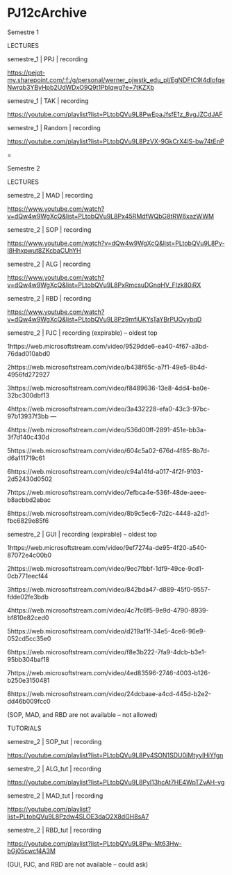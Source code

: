 # PJ12cArchive

Semestre 1

LECTURES

semestre_1 | PPJ | recording

https://pejot-my.sharepoint.com/:f:/g/personal/werner_pjwstk_edu_pl/EgNDFtC9I4dIofqeNwrqb3YByHpb2UdWDxO9Q9t1Pblqwg?e=7tKZXb

semestre_1 | TAK | recording

https://youtube.com/playlist?list=PLtobQVu9L8PwEpaJfsfE1z_8vgJZCdJAF

semestre_1 | Random | recording

https://youtube.com/playlist?list=PLtobQVu9L8PzVX-9GkCrX4lS-bw74tEnP

=

Semestre 2

LECTURES


semestre_2 | MAD | recording

https://www.youtube.com/watch?v=dQw4w9WgXcQ&list=PLtobQVu9L8Px45RMdfWQbG8tRW6xazWWM

semestre_2 | SOP | recording

https://www.youtube.com/watch?v=dQw4w9WgXcQ&list=PLtobQVu9L8Py-l8Hhxpwut8ZKcbaCUhYH

semestre_2 | ALG | recording

https://www.youtube.com/watch?v=dQw4w9WgXcQ&list=PLtobQVu9L8PxRmcsuDGnqHV_FIzk80iRX

semestre_2 | RBD | recording

https://www.youtube.com/watch?v=dQw4w9WgXcQ&list=PLtobQVu9L8Pz9mfiUKYsTaYBrPUOvybqD

semestre_2 | PJC | recording (expirable) – oldest top

1https://web.microsoftstream.com/video/9529dde6-ea40-4f67-a3bd-76dad010abd0

2https://web.microsoftstream.com/video/b438f65c-a7f1-49e5-8b4d-4956fd272927

3https://web.microsoftstream.com/video/f8489636-13e8-4dd4-ba0e-32bc300dbf13

4https://web.microsoftstream.com/video/3a432228-efa0-43c3-97bc-97b13937f3bb ––

4https://web.microsoftstream.com/video/536d00ff-2891-451e-bb3a-3f7d140c430d

5https://web.microsoftstream.com/video/604c5a02-676d-4f85-8b7d-d6a111719c61

6https://web.microsoftstream.com/video/c94a14fd-a017-4f2f-9103-2d52430d0502

7https://web.microsoftstream.com/video/7efbca4e-536f-48de-aeee-b8acbbd2abac

8https://web.microsoftstream.com/video/8b9c5ec6-7d2c-4448-a2d1-fbc6829e85f6

semestre_2 | GUI | recording (expirable) – oldest top

1https://web.microsoftstream.com/video/9ef7274a-de95-4f20-a540-87072e4c00b0

2https://web.microsoftstream.com/video/9ec7fbbf-1df9-49ce-9cd1-0cb771eecf44

3https://web.microsoftstream.com/video/842bda47-d889-45f0-9557-fdde02fe3bdb

4https://web.microsoftstream.com/video/4c7fc6f5-9e9d-4790-8939-bf810e82ced0

5https://web.microsoftstream.com/video/d219af1f-34e5-4ce6-96e9-052cd5cc35e0

6https://web.microsoftstream.com/video/f8e3b222-7fa9-4dcb-b3e1-95bb304baf18

7https://web.microsoftstream.com/video/4ed83596-2746-4003-b126-b250e3150481

8https://web.microsoftstream.com/video/24dcbaae-a4cd-445d-b2e2-dd46b009fcc0

(SOP, MAD, and RBD are not available – not allowed)

TUTORIALS


semestre_2 | SOP_tut | recording

https://youtube.com/playlist?list=PLtobQVu9L8Py4SON1SDU0iMtyylHiYfgn

semestre_2 | ALG_tut | recording

https://youtube.com/playlist?list=PLtobQVu9L8Pyl13hcAt7HE4WpTZvAH-vg

semestre_2 | MAD_tut | recording

https://youtube.com/playlist?list=PLtobQVu9L8Pzdw4SLOE3daO2X8dGH8sA7

semestre_2 | RBD_tut | recording

https://youtube.com/playlist?list=PLtobQVu9L8Pw-Mt63Hw-bGj05cwcf4A3M

(GUI, PJC, and RBD are not available – could ask)
